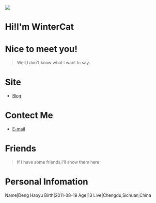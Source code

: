 ![](https://file.catp.cc/avatar.png)
# Hi!I'm WinterCat
# Nice to meet you!
> Well,I don't know what I want to say.

# Site
- [Blog](https://blog.catp.cc)

# Contect Me
- [E-mail](mailto:i@catp.cc)

# Friends
> If I have some friends,I'll show them here

# Personal Infomation
Name|Deng Haoyu
Birth|2011-08-19
Age|13
Live|Chengdu,Sichuan,China
